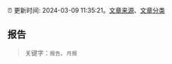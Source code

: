 :alarm_clock: 更新时间: 2024-03-09 11:35:21。[文章来源](/README.md)、[文章分类](/TAGS.md)

## 报告


> 关键字：`报告`、`月报`



